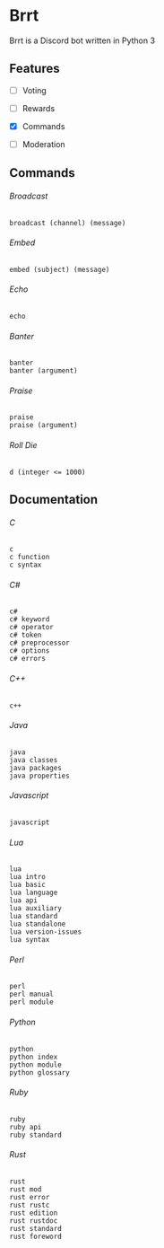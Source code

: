 # Brrt
Brrt is a Discord bot written in Python 3



## Features

- [ ] Voting
- [ ] Rewards
- [X] Commands
- [ ] Moderation



## Commands

###### Broadcast

    broadcast (channel) (message)

###### Embed

    embed (subject) (message)

###### Echo

    echo

###### Banter

    banter
    banter (argument)

###### Praise

    praise
    praise (argument)

###### Roll Die

    d (integer <= 1000)



## Documentation

###### C

    c
    c function
    c syntax

###### C#

    c#
    c# keyword
    c# operator
    c# token
    c# preprocessor
    c# options
    c# errors

###### C++

    c++

###### Java

    java
    java classes
    java packages
    java properties

###### Javascript

    javascript

###### Lua

    lua
    lua intro
    lua basic
    lua language
    lua api
    lua auxiliary
    lua standard
    lua standalone
    lua version-issues
    lua syntax

###### Perl

    perl
    perl manual
    perl module

###### Python

    python
    python index
    python module
    python glossary

###### Ruby

    ruby
    ruby api
    ruby standard

###### Rust

    rust
    rust mod
    rust error
    rust rustc
    rust edition
    rust rustdoc
    rust standard
    rust foreword
